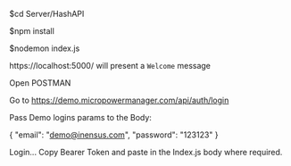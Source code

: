 $cd Server/HashAPI

$npm install

$nodemon index.js

https://localhost:5000/ will present a `Welcome` message

Open POSTMAN

Go to https://demo.micropowermanager.com/api/auth/login

Pass Demo logins params to the Body:

{
    "email": "demo@inensus.com",
    "password": "123123"
}

Login... Copy Bearer Token and paste in the Index.js body where required.

